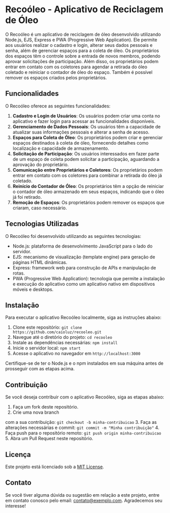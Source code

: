 # Recoóleo - Aplicativo de Reciclagem de Óleo

O Recoóleo é um aplicativo de reciclagem de óleo desenvolvido utilizando Node.js, EJS, Express e PWA (Progressive Web Application). Ele permite aos usuários realizar o cadastro e login, alterar seus dados pessoais e senha, além de gerenciar espaços para a coleta de óleo. Os proprietários dos espaços têm o controle sobre a entrada de novos membros, podendo aprovar solicitações de participação. Além disso, os proprietários podem entrar em contato com os coletores para agendar a retirada do óleo coletado e reiniciar o contador de óleo do espaço. Também é possível remover os espaços criados pelos proprietários.

## Funcionalidades

O Recoóleo oferece as seguintes funcionalidades:

1. **Cadastro e Login de Usuários**: Os usuários podem criar uma conta no aplicativo e fazer login para acessar as funcionalidades disponíveis.
2. **Gerenciamento de Dados Pessoais**: Os usuários têm a capacidade de atualizar suas informações pessoais e alterar a senha de acesso.
3. **Espaços para Coleta de Óleo**: Os proprietários podem criar e gerenciar espaços destinados à coleta de óleo, fornecendo detalhes como localização e capacidade de armazenamento.
4. **Solicitação de Participação**: Os usuários interessados em fazer parte de um espaço de coleta podem solicitar a participação, aguardando a aprovação do proprietário.
5. **Comunicação entre Proprietários e Coletores**: Os proprietários podem entrar em contato com os coletores para combinar a retirada do óleo já coletado.
6. **Reinício do Contador de Óleo**: Os proprietários têm a opção de reiniciar o contador de óleo armazenado em seus espaços, indicando que o óleo já foi retirado.
7. **Remoção de Espaços**: Os proprietários podem remover os espaços que criaram, caso necessário.

## Tecnologias Utilizadas

O Recoóleo foi desenvolvido utilizando as seguintes tecnologias:

- Node.js: plataforma de desenvolvimento JavaScript para o lado do servidor.
- EJS: mecanismo de visualização (template engine) para geração de páginas HTML dinâmicas.
- Express: framework web para construção de APIs e manipulação de rotas.
- PWA (Progressive Web Application): tecnologia que permite a instalação e execução do aplicativo como um aplicativo nativo em dispositivos móveis e desktops.

## Instalação

Para executar o aplicativo Recoóleo localmente, siga as instruções abaixo:

1. Clone este repositório: `git clone https://github.com/caioluz/recooleo.git`
2. Navegue até o diretório do projeto: `cd recooleo`
3. Instale as dependências necessárias: `npm install`
4. Inicie o servidor local: `npm start`
5. Acesse o aplicativo no navegador em `http://localhost:3000`

Certifique-se de ter o Node.js e o npm instalados em sua máquina antes de prosseguir com as etapas acima.

## Contribuição

Se você deseja contribuir com o aplicativo Recoóleo, siga as etapas abaixo:

1. Faça um fork deste repositório.
2. Crie uma nova branch

 com a sua contribuição: `git checkout -b minha-contribuicao`
3. Faça as alterações necessárias e commit: `git commit -m "Minha contribuição"`
4. Faça push para o repositório remoto: `git push origin minha-contribuicao`
5. Abra um Pull Request neste repositório.

## Licença

Este projeto está licenciado sob a [MIT License](LICENSE.md).

## Contato

Se você tiver alguma dúvida ou sugestão em relação a este projeto, entre em contato conosco pelo email: [contato@exemplo.com](mailto:contato@exemplo.com). Agradecemos seu interesse!
